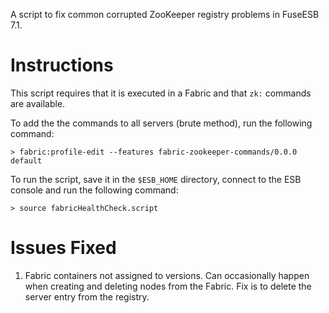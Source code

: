 A script to fix common corrupted ZooKeeper registry problems in FuseESB 7.1.

# Instructions
This script requires that it is executed in a Fabric and that `zk:` commands are available.

To add the the commands to all servers (brute method), run the following command:

    > fabric:profile-edit --features fabric-zookeeper-commands/0.0.0 default

To run the script, save it in the `$ESB_HOME` directory, connect to the ESB console and run the following command:

    > source fabricHealthCheck.script
    
# Issues Fixed
1. Fabric containers not assigned to versions. Can occasionally happen when creating and deleting nodes from the Fabric. Fix is to delete the server entry from the registry.

